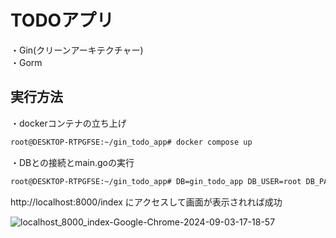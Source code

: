 # TODOアプリ

・Gin(クリーンアーキテクチャー)  
・Gorm  

## 実行方法

・dockerコンテナの立ち上げ  
```bash
root@DESKTOP-RTPGFSE:~/gin_todo_app# docker compose up
```
  
・DBとの接続とmain.goの実行  
```bash
root@DESKTOP-RTPGFSE:~/gin_todo_app# DB=gin_todo_app DB_USER=root DB_PASSWORD=password DB_HOST=localhost DB_PORT=3306 go run .
```
  
http://localhost:8000/index にアクセスして画面が表示されれば成功  

![localhost_8000_index-Google-Chrome-2024-09-03-17-18-57](https://github.com/user-attachments/assets/eb2a841c-49c5-471c-bec4-0a63f68fd521)
